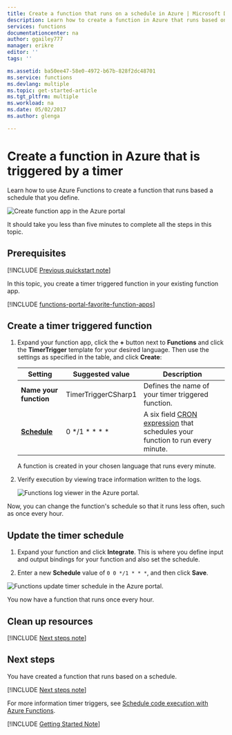 ```yaml
---
title: Create a function that runs on a schedule in Azure | Microsoft Docs
description: Learn how to create a function in Azure that runs based on a schedule that you define.
services: functions
documentationcenter: na
author: ggailey777
manager: erikre
editor: ''
tags: ''

ms.assetid: ba50ee47-58e0-4972-b67b-828f2dc48701
ms.service: functions
ms.devlang: multiple
ms.topic: get-started-article
ms.tgt_pltfrm: multiple
ms.workload: na
ms.date: 05/02/2017
ms.author: glenga

---
```

#  Create a function in Azure that is triggered by a timer

Learn how to use Azure Functions to create a function that runs based a schedule that you define. 

![Create function app in the Azure portal](./media/functions-create-scheduled-function/function-app-in-portal-editor.png)

It should take you less than five minutes to complete all the steps in this topic.

## Prerequisites 

[!INCLUDE [Previous quickstart note](../../includes/functions-quickstart-previous-topics.md)]

In this topic, you create a timer triggered function in your existing function app. 

[!INCLUDE [functions-portal-favorite-function-apps](../../includes/functions-portal-favorite-function-apps.md)] 

## <a name="create-function"></a>Create a timer triggered function

1. Expand your function app, click the **+** button next to **Functions** and click the **TimerTrigger** template for your desired language. Then use the settings as specified in the table, and click **Create**:

    | Setting      |  Suggested value   | Description                              |
    | ------------ |  ------- | -------------------------------------------------- |
    | **Name your function** | TimerTriggerCSharp1 | Defines the name of your timer triggered function.
    | **[Schedule](http://en.wikipedia.org/wiki/Cron#CRON_expression)** | 0 */1 * * * * | A six field [CRON expression](http://en.wikipedia.org/wiki/Cron#CRON_expression) that schedules your function to run every minute. |

    A function is created in your chosen language that runs every minute. 

4. Verify execution by viewing trace information written to the logs. 

    ![Functions log viewer in the Azure portal.](./media/functions-create-scheduled-function/functions-timer-trigger-view-logs2.png)

Now, you can change the function's schedule so that it runs less often, such as once every hour. 

## Update the timer schedule

1. Expand your function and click **Integrate**. This is where you define input and output bindings for your function and also set the schedule. 

2. Enter a new **Schedule** value of `0 0 */1 * * *`, and then click **Save**.  

![Functions update timer schedule in the Azure portal.](./media/functions-create-scheduled-function/functions-timer-trigger-change-schedule.png)

You now have a function that runs once every hour. 

## Clean up resources

[!INCLUDE [Next steps note](../../includes/functions-quickstart-cleanup.md)]

## Next steps
You have created a function that runs based on a schedule. 

[!INCLUDE [Next steps note](../../includes/functions-quickstart-next-steps.md)]

For more information timer triggers, see [Schedule code execution with Azure Functions](functions-bindings-timer.md). 

[!INCLUDE [Getting Started Note](../../includes/functions-get-help.md)]

